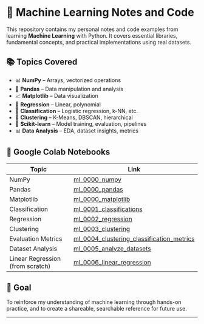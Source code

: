 # 🧠 Machine Learning Notes and Code

This repository contains my personal notes and code examples from learning **Machine Learning** with Python. It covers essential libraries, fundamental concepts, and practical implementations using real datasets.

## 📚 Topics Covered

- 📊 **NumPy** – Arrays, vectorized operations  
- 🐼 **Pandas** – Data manipulation and analysis  
- 📈 **Matplotlib** – Data visualization  
- 🧮 **Regression** – Linear, polynomial  
- 🧪 **Classification** – Logistic regression, k-NN, etc.  
- 🧩 **Clustering** – K-Means, DBSCAN, hierarchical  
- 🧰 **Scikit-learn** – Model training, evaluation, pipelines  
- 📊 **Data Analysis** – EDA, dataset insights, metrics

<!-- START_COLAB -->
## 🔗 Google Colab Notebooks

| Topic | Link |
|-------|------|
| NumPy | [ml_0000_numpy](https://colab.research.google.com/drive/16E1k_076ChmLHKW4ZGuFUZtRJ_CXYsTU?usp=sharing) |
| Pandas | [ml_0000_pandas](https://colab.research.google.com/drive/1nmdrvlP9kqvLewRXlTyjHaHns4SVqr3r?usp=sharing) |
| Matplotlib | [ml_0000_matplotlib](https://colab.research.google.com/drive/15_csCdfIujtBWNfyy5k-oQ5LWYyK-L9M?usp=sharing) |
| Classification | [ml_0001_classifications](https://colab.research.google.com/drive/19nO1AZJzMQngRL_PH-e2a8ZKbzt0OwDV?usp=sharing) |
| Regression | [ml_0002_regression](https://colab.research.google.com/drive/18hCO9Pqu4DQrs8i0GTezLLwMIZGsKkxm?usp=sharing) |
| Clustering | [ml_0003_clustering](https://colab.research.google.com/drive/15wTSpPNQk__KU0bDUhmSkpFgxOEEWNVz?usp=sharing) |
| Evaluation Metrics | [ml_0004_clustering_classification_metrics](https://colab.research.google.com/drive/1hPwMVDZULtd7QM4PebiQhL6puVsv3BWx?usp=sharing) |
| Dataset Analysis | [ml_0005_analyze_datasets](https://colab.research.google.com/drive/18BVTWCuEkwZQx9t5A9S0YuQN3taeXvKR?usp=sharing) |
| Linear Regression (from scratch) | [ml_0006_linear_regression](https://colab.research.google.com/drive/1DJ6RPzPFPS0kA8tKMdM_cXpg_uXP0Cmh?usp=sharing) |
<!-- END_COLAB -->

## 🚀 Goal

To reinforce my understanding of machine learning through hands-on practice, and to create a shareable, searchable reference for future use.

---
